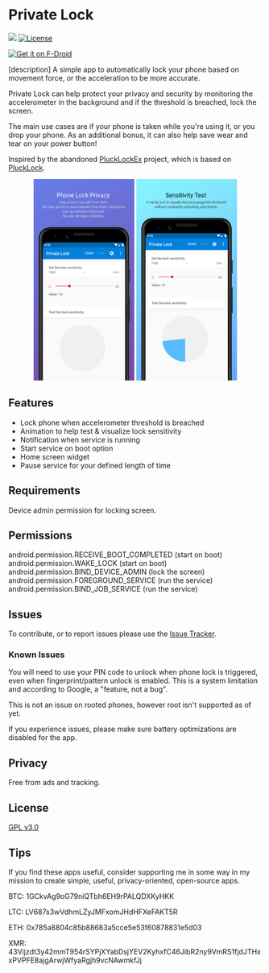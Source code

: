 # Private Lock
<a href="https://github.com/wesaphzt/privatelock/releases/latest" alt="GitHub Release"><img src="https://img.shields.io/github/release/wesaphzt/privatelock.svg?logo=github"></a>
[![License](https://img.shields.io/github/license/wesaphzt/privatelock.svg)](LICENSE)

[<img alt="Get it on F-Droid" height="75" src="https://fdroid.gitlab.io/artwork/badge/get-it-on.png">](https://f-droid.org/packages/com.wesaphzt.privatelock/)

[description]
A simple app to automatically lock your phone based on movement force, or the acceleration to be more accurate.

Private Lock can help protect your privacy and security by monitoring the accelerometer in the background and if the threshold is breached, lock the screen.

The main use cases are if your phone is taken while you're using it, or you drop your phone.
As an additional bonus, it can also help save wear and tear on your power button!

Inspired by the abandoned [PluckLockEx](https://github.com/0xFireball/PluckLockEx) project, which is based on [PluckLock](https://github.com/SyntaxBlitz/PluckLock).

<p align="center">
<img src="fastlane/metadata/android/en-US/images/phoneScreenshots/01-main.png?raw=true" width="200" height="400"/> 

<img src="fastlane/metadata/android/en-US/images/phoneScreenshots/02-test-sensitivity.png?raw=true" width="200" height="400"/> 
</p>

## Features
- Lock phone when accelerometer threshold is breached
- Animation to help test & visualize lock sensitivity
- Notification when service is running
- Start service on boot option
- Home screen widget
- Pause service for your defined length of time

## Requirements
Device admin permission for locking screen.

## Permissions
android.permission.RECEIVE_BOOT_COMPLETED (start on boot)
android.permission.WAKE_LOCK (start on boot)
android.permission.BIND_DEVICE_ADMIN (lock the screen)
android.permission.FOREGROUND_SERVICE (run the service)
android.permission.BIND_JOB_SERVICE (run the service)

## Issues
To contribute, or to report issues please use the [Issue Tracker](https://github.com/wesaphzt/privatelock/issues/).

### Known Issues
You will need to use your PIN code to unlock when phone lock is triggered, even when fingerprint/pattern unlock is enabled.
This is a system limitation and according to Google, a "feature, not a bug".

This is not an issue on rooted phones, however root isn't supported as of yet.

If you experience issues, please make sure battery optimizations are disabled for the app.

## Privacy
Free from ads and tracking.

## License
[GPL v3.0](LICENSE)

## Tips
If you find these apps useful, consider supporting me in some way in my mission to create simple, useful, privacy-oriented, open-source apps.

BTC: 1GCkvAg9oG79niQTbh6EH9rPALQDXKyHKK

LTC: LV687s3wVdhmLZyJMFxomJHdHFXeFAKT5R

ETH: 0x785a8804c85b88683a5cce5e53f60878831e5d03

XMR: 43Vijzdt3y42mmT954rSYPjXYabDsjYEV2KyhxfC46JibR2ny9VmRS1fjdJTHxxPVPFE8ajgArwjWfyaRgjh9vcNAwmkfJj
